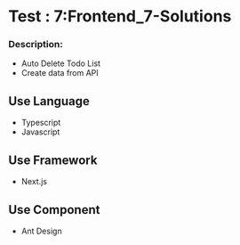 # Test : 7:Frontend_7-Solutions
### Description:

  *   Auto Delete Todo List
  *   Create data from API

## Use Language
 * Typescript 
 * Javascript

## Use Framework
 * Next.js

## Use Component
 * Ant Design
